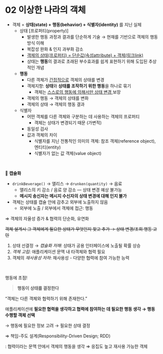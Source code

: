 # 02 이상한 나라의 객체

- 객체 = **상태(state) + 행동(behavior) + 식별자(identity)** 를 지닌 실체
  - 상태 [프로퍼티(property)]
    - 발생한 행동 과정과 결과를 단순하게 기술 → 현재를 기반으로 객체의 행동 방식 이해
    - 복잡성 완화 & 인지 과부화 감소
    - <u>객체의 상태(프로퍼티) = 단순값(속성attribute) + 객체(링크link)</u>
    - 상태는 **행동**의 결과로 초래된 부수효과를 쉽게 표현하기 위해 도입된 추상적인 개념
  - **행동**
    - 다른 객체가 <u>간접적으로</u> 객체의 상태를 변경
    - 객체지향: **상태**와 **상태를 조작하기 위한 행동**을 하나로 묶기
      - 객체는 <u>스스로의 행동에 의해서만 상태 변경 </u>보장
    - 객체의 행동 → 객체의 상태를 변화
    - 객체의 상태 → 객체의 행동 결과
  - 식별자
    - 어떤 객체를 다른 객체와 구분하는 데 사용하는 객체의 프로퍼티
      - 객체는 상태가 변경되기 때문 (가변적)
    - 동일성 검사
    - 값과 객체의 차이
      - 식별자를 지닌 전통적인 의미의 객체: 참조 객체(reference object), 엔티티(entity)
      - 식별자가 없는 값 객체(value object)

<br>

📌 **캡슐화**

- `drinkBeverage()` → 앨리스 → `drunken(quantity)` → 음료
  - 앨리스의 키 감소 / 음료 양 감소 — 상태 변경 예상 불가능
  - **메시지 송신자는 메시지 수신자의 상태 변경에 대해 인지 불가**
- 객체는 상태를 캡슐 안에 감추고 외부에 노출하지 않음
  - 외부에 노출 / 외부에서 객체에 접근: 행동

⇒ 객체의 자율성 증가 & 협력의 단순화, 유연화

</aside>

~~객체 설계시 그 객체에게 필요한 상태가 무엇인지 찾고 추가 → 상태 변경/조회 행동 고민~~

1. 상태 선결정 → *캡슐화 저해*: 상태가 공용 인터페이스에 노출될 확률 상승
2. *객체 고립*:  애플리케이션 문맥 내 타객체와 협력 필요
3. 객체의 *재사용성 저하*: 재사용성 - 다양한 협력에 참여 가능한 능력

<br>

행동에 초점!

> **행동이 상태를 결정한다**

“객체는 다른 객체와 협력하기 위해 존재한다.”

애플리케이션에 **필요한 협력을 생각하고 협력에 참여하는 데 필요한 행동 생각 → 행동 수행할 객체 선택**

→ 행동에 필요한 정보 고려 → 필요한 상태 결정

⇒ 책임-주도 설계(Responsibility-Driven Design; RDD)

: 협력이라는 문맥 안에서 객체의 행동을 생각 ⇒ 응집도 높고 재사용 가능한 객체